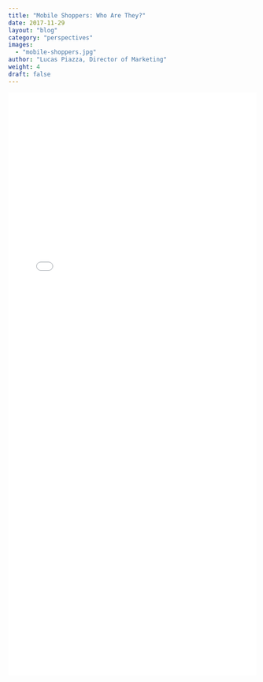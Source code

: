 ```yaml
---
title: "Mobile Shoppers: Who Are They?"
date: 2017-11-29
layout: "blog"
category: "perspectives"
images:
  - "mobile-shoppers.jpg"
author: "Lucas Piazza, Director of Marketing"
weight: 4
draft: false
---
```


<div style="position:relative;width:auto;padding:0 0 234.37%;height:0;top:0;left:0;bottom:0;right:0;margin:0;border:0 none" id="experience-59e7a3f322d3e"><iframe allowfullscreen src="//view.ceros.com/yieldmo/infographic-01-2-1?heightOverride=3000" style="position:absolute;top:0;left:0;bottom:0;right:0;margin:0;padding:0;border:0 none;height:1px;width:1px;min-height:100%;min-width:100%" frameborder="0" class="ceros-experience"  scrolling="no"></iframe></div><script type="text/javascript" src="//view.ceros.com/scroll-proxy.min.js"></script>